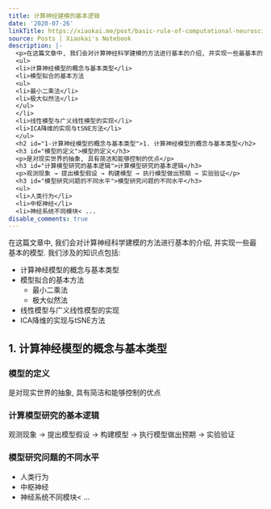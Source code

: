```yaml
---
title: 计算神经建模的基本逻辑
date: '2020-07-26'
linkTitle: https://xiaokai.me/post/basic-rule-of-computational-neuroscience/
source: Posts | Xiaokai's Notebook
description: |-
  <p>在这篇文章中, 我们会对计算神经科学建模的方法进行基本的介绍, 并实现一些最基本的模型. 我们涉及的知识点包括:</p>
  <ul>
  <li>计算神经模型的概念与基本类型</li>
  <li>模型拟合的基本方法
  <ul>
  <li>最小二乘法</li>
  <li>极大似然法</li>
  </ul>
  </li>
  <li>线性模型与广义线性模型的实现</li>
  <li>ICA降维的实现与tSNE方法</li>
  </ul>
  <h2 id="1-计算神经模型的概念与基本类型">1. 计算神经模型的概念与基本类型</h2>
  <h3 id="模型的定义">模型的定义</h3>
  <p>是对现实世界的抽象, 具有简洁和能够控制的优点</p>
  <h3 id="计算模型研究的基本逻辑">计算模型研究的基本逻辑</h3>
  <p>观测现象 → 提出模型假设 → 构建模型 → 执行模型做出预期 → 实验验证</p>
  <h3 id="模型研究问题的不同水平">模型研究问题的不同水平</h3>
  <ul>
  <li>人类行为</li>
  <li>中枢神经</li>
  <li>神经系统不同模块< ...
disable_comments: true
---
```

<p>在这篇文章中, 我们会对计算神经科学建模的方法进行基本的介绍, 并实现一些最基本的模型. 我们涉及的知识点包括:</p>
<ul>
<li>计算神经模型的概念与基本类型</li>
<li>模型拟合的基本方法
<ul>
<li>最小二乘法</li>
<li>极大似然法</li>
</ul>
</li>
<li>线性模型与广义线性模型的实现</li>
<li>ICA降维的实现与tSNE方法</li>
</ul>
<h2 id="1-计算神经模型的概念与基本类型">1. 计算神经模型的概念与基本类型</h2>
<h3 id="模型的定义">模型的定义</h3>
<p>是对现实世界的抽象, 具有简洁和能够控制的优点</p>
<h3 id="计算模型研究的基本逻辑">计算模型研究的基本逻辑</h3>
<p>观测现象 → 提出模型假设 → 构建模型 → 执行模型做出预期 → 实验验证</p>
<h3 id="模型研究问题的不同水平">模型研究问题的不同水平</h3>
<ul>
<li>人类行为</li>
<li>中枢神经</li>
<li>神经系统不同模块< ...